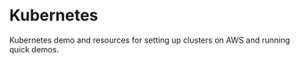 # Kubernetes
Kubernetes demo and resources for setting up clusters on AWS and running quick demos.


